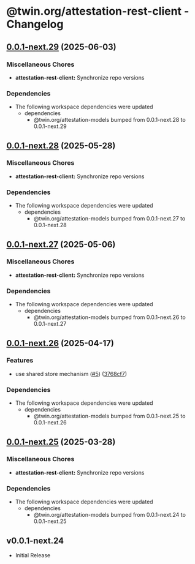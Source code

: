 # @twin.org/attestation-rest-client - Changelog

## [0.0.1-next.29](https://github.com/twinfoundation/attestation/compare/attestation-rest-client-v0.0.1-next.28...attestation-rest-client-v0.0.1-next.29) (2025-06-03)


### Miscellaneous Chores

* **attestation-rest-client:** Synchronize repo versions


### Dependencies

* The following workspace dependencies were updated
  * dependencies
    * @twin.org/attestation-models bumped from 0.0.1-next.28 to 0.0.1-next.29

## [0.0.1-next.28](https://github.com/twinfoundation/attestation/compare/attestation-rest-client-v0.0.1-next.27...attestation-rest-client-v0.0.1-next.28) (2025-05-28)


### Miscellaneous Chores

* **attestation-rest-client:** Synchronize repo versions


### Dependencies

* The following workspace dependencies were updated
  * dependencies
    * @twin.org/attestation-models bumped from 0.0.1-next.27 to 0.0.1-next.28

## [0.0.1-next.27](https://github.com/twinfoundation/attestation/compare/attestation-rest-client-v0.0.1-next.26...attestation-rest-client-v0.0.1-next.27) (2025-05-06)


### Miscellaneous Chores

* **attestation-rest-client:** Synchronize repo versions


### Dependencies

* The following workspace dependencies were updated
  * dependencies
    * @twin.org/attestation-models bumped from 0.0.1-next.26 to 0.0.1-next.27

## [0.0.1-next.26](https://github.com/twinfoundation/attestation/compare/attestation-rest-client-v0.0.1-next.25...attestation-rest-client-v0.0.1-next.26) (2025-04-17)


### Features

* use shared store mechanism ([#5](https://github.com/twinfoundation/attestation/issues/5)) ([3768cf7](https://github.com/twinfoundation/attestation/commit/3768cf7214d30a5429b7b08190539b517d7fafa0))


### Dependencies

* The following workspace dependencies were updated
  * dependencies
    * @twin.org/attestation-models bumped from 0.0.1-next.25 to 0.0.1-next.26

## [0.0.1-next.25](https://github.com/twinfoundation/attestation/compare/attestation-rest-client-v0.0.1-next.24...attestation-rest-client-v0.0.1-next.25) (2025-03-28)


### Miscellaneous Chores

* **attestation-rest-client:** Synchronize repo versions


### Dependencies

* The following workspace dependencies were updated
  * dependencies
    * @twin.org/attestation-models bumped from 0.0.1-next.24 to 0.0.1-next.25

## v0.0.1-next.24

- Initial Release
